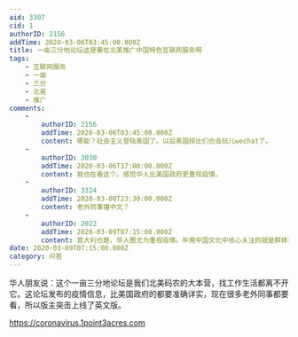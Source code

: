 ```yaml
---
aid: 3307
cid: 1
authorID: 2156
addTime: 2020-03-06T03:45:00.000Z
title: 一亩三分地论坛这是要在北美推广中国特色互联网服务啊
tags:
    - 互联网服务
    - 一亩
    - 三分
    - 北美
    - 推广
comments:
    -
        authorID: 2156
        addTime: 2020-03-06T03:45:00.000Z
        content: 哪能？社会主义登陆美国了。以后美国捞比们也会玩儿wechat了。
    -
        authorID: 3030
        addTime: 2020-03-06T17:00:00.000Z
        content: 我也在看这个。感觉华人比美国政府更重视疫情。
    -
        authorID: 3324
        addTime: 2020-03-08T23:30:00.000Z
        content: 老外同事懂中文？
    -
        authorID: 2022
        addTime: 2020-03-09T07:15:00.000Z
        content: 意大利也是，华人圈尤为重视疫情。毕竟中国文化中核心关注的就是群体利益，所以华人圈对这种群体疫情特别重视。
date: 2020-03-09T07:15:00.000Z
category: 问答
---
```


华人朋友说：这个一亩三分地论坛是我们北美码农的大本营，找工作生活都离不开它。这论坛发布的疫情信息，比美国政府的都要准确详实，现在很多老外同事都要看，所以版主突击上线了英文版。

https://coronavirus.1point3acres.com
